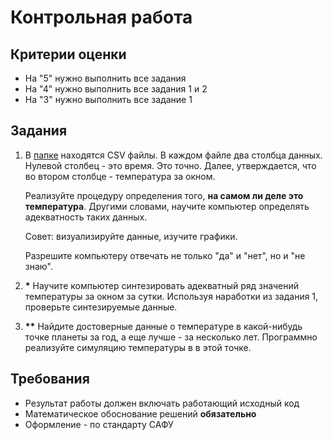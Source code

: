# Контрольная работа

## Критерии оценки

* На "5" нужно выполнить все задания
* На "4" нужно выполнить все задания 1 и 2
* На "3" нужно выполнить все задание 1

## Задания

1. В [папке](./data/) находятся CSV файлы. В каждом файле два столбца
   данных. Нулевой столбец - это время. Это точно. Далее,
   утверждается, что во втором столбце - температура за окном.

    Реализуйте процедуру определения того, **на самом ли деле это
   температура**. Другими словами, научите компьютер определять
   адекватность таких данных.

    Совет: визуализируйте данные, изучите графики.

    Разрешите компьютеру отвечать не только "да" и "нет", но и "не
   знаю".

2. **\*** Научите компьютер синтезировать адекватный ряд значений
   температуры за окном за сутки. Используя наработки из задания 1,
   проверьте синтезируемые данные.

3. **\*\*** Найдите достоверные данные о температуре в какой-нибудь
   точке планеты за год, а еще лучше - за несколько лет. Программно
   реализуйте симуляцию температуры в в этой точке.

## Требования

* Результат работы должен включать работающий исходный код
* Математическое обоснование решений **обязательно**
* Оформление - по стандарту САФУ
